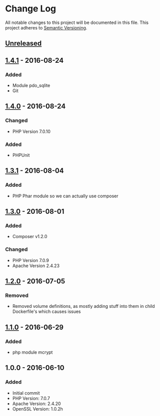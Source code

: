 # Change Log
All notable changes to this project will be documented in this file.
This project adheres to [Semantic Versioning](http://semver.org/).

## [Unreleased]

## [1.4.1] - 2016-08-24
### Added
- Module pdo_sqlite
- Git

## [1.4.0] - 2016-08-24
### Changed
- PHP Version 7.0.10

### Added
- PHPUnit

## [1.3.1] - 2016-08-04
### Added
- PHP Phar module so we can actually use composer

## [1.3.0] - 2016-08-01
### Added
- Composer v1.2.0

### Changed
- PHP Version 7.0.9
- Apache Version 2.4.23

## [1.2.0] - 2016-07-05
### Removed
- Removed volume definitions, as mostly adding stuff into them in child Dockerfile's which causes issues

## [1.1.0] - 2016-06-29
### Added
- php module mcrypt

## 1.0.0 - 2016-06-10
### Added
- Initial commit
- PHP Version: 7.0.7
- Apache Version: 2.4.20
- OpenSSL Version: 1.0.2h

[Unreleased]: https://github.com/p13eater/docker-apache-php/compare/v1.4.1...HEAD
[1.4.1]: https://github.com/p13eater/docker-apache-php/compare/v1.4.0...v1.4.1
[1.4.0]: https://github.com/p13eater/docker-apache-php/compare/v1.3.1...v1.4.0
[1.3.1]: https://github.com/p13eater/docker-apache-php/compare/v1.3.0...v1.3.1
[1.3.0]: https://github.com/p13eater/docker-apache-php/compare/v1.2.0...v1.3.0
[1.2.0]: https://github.com/p13eater/docker-apache-php/compare/v1.1.0...v1.2.0
[1.1.0]: https://github.com/p13eater/docker-apache-php/compare/v1.0.0...v1.1.0